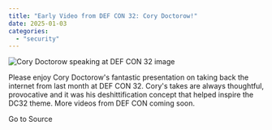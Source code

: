 ```yaml
---
title: "Early Video from DEF CON 32: Cory Doctorow!"
date: 2025-01-03
categories: 
  - "security"
---
```


![Cory Doctorow speaking at DEF CON 32 image](https://defcon.org/images/defcon-32/post-images/doctorow.webp)  

Please enjoy Cory Doctorow's fantastic presentation on taking back the internet from last month at DEF CON 32. Cory's takes are always thoughtful, provocative and it was his deshittification concept that helped inspire the DC32 theme. More videos from DEF CON coming soon.  

Go to Source
